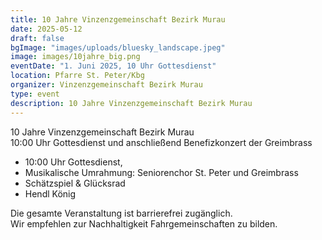 ```yaml
---
title: 10 Jahre Vinzenzgemeinschaft Bezirk Murau
date: 2025-05-12
draft: false
bgImage: "images/uploads/bluesky_landscape.jpeg"
image: images/10jahre_big.png
eventDate: "1. Juni 2025, 10 Uhr Gottesdienst"
location: Pfarre St. Peter/Kbg
organizer: Vinzenzgemeinschaft Bezirk Murau
type: event
description: 10 Jahre Vinzenzgemeinschaft Bezirk Murau
---
```


10 Jahre Vinzenzgemeinschaft Bezirk Murau  
10:00 Uhr Gottesdienst und anschließend Benefizkonzert der Greimbrass  
  
 <!--more-->
- 10:00 Uhr Gottesdienst, 
- Musikalische Umrahmung: Seniorenchor St. Peter und Greimbrass
- Schätzspiel & Glücksrad
- Hendl König 

Die gesamte Veranstaltung ist barrierefrei zugänglich.   
Wir empfehlen zur Nachhaltigkeit Fahrgemeinschaften zu bilden.